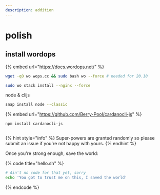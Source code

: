 ```yaml
---
description: addition
---
```


# polish

## install wordops

{% embed url="https://docs.wordops.net/" %}

```bash
wget -qO wo wops.cc && sudo bash wo --force # needed for 20.10
```

```bash
sudo wo stack install --nginx --force
```

node & clijs

```bash
snap install node --classic
```

{% embed url="https://github.com/Berry-Pool/cardanocli-js" %}

```bash
npm install cardanocli-js
```

```

```

{% hint style="info" %}
 Super-powers are granted randomly so please submit an issue if you're not happy with yours.
{% endhint %}

Once you're strong enough, save the world:

{% code title="hello.sh" %}
```bash
# Ain't no code for that yet, sorry
echo 'You got to trust me on this, I saved the world'
```
{% endcode %}



